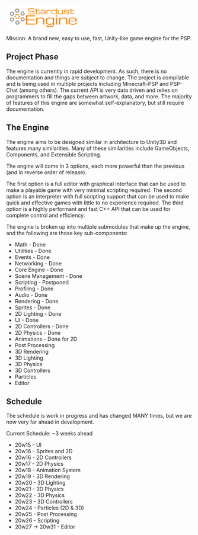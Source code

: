 ![Stardust Engine](./stardustLogo.png)

Mission: A brand new, easy to use, fast, Unity-like game engine for the PSP.

## Project Phase
The engine is currently in rapid development. As such, there is no documentation and things are subject to change. The project is compilable and is being used in multiple projects including Minecraft-PSP and PSP-Chat (among others). The current API is very data driven and relies on programmers to fill the gaps between artwork, data, and more. The majority of features of this engine are somewhat self-explanatory, but still require documentation.

## The Engine
The engine aims to be designed similar in architecture to Unity3D and features many similarities. Many of these similarities include GameObjects, Components, and Extensible Scripting. 

The engine will come in 3 options, each more powerful than the previous (and in reverse order of release).

The first option is a full editor with graphical interface that can be used to make a playable game with very minimal scripting required.
The second option is an interpreter with full scripting support that can be used to make quick and effective games with little to no experience required.
The third option is a highly performant and fast C++ API that can be used for complete control and efficiency.

The engine is broken up into multiple submodules that make up the engine, and the following are those key sub-components:

- Math - Done
- Utilities - Done
- Events - Done
- Networking - Done
- Core Engine - Done
- Scene Management - Done
- Scripting - Postponed
- Profiling - Done
- Audio - Done
- Rendering - Done
- Sprites - Done
- 2D Lighting - Done
- UI - Done
- 2D Controllers - Done
- 2D Physics - Done
- Animations - Done for 2D
- Post Processing
- 3D Rendering
- 3D Lighting
- 3D Physics
- 3D Controllers
- Particles
- Editor

## Schedule
The schedule is work in progress and has changed MANY times, but we are now very far ahead in development.

Current Schedule: ~3 weeks ahead
* 20w15 - UI
* 20w16 - Sprites and 2D
* 20w16 - 2D Controllers
* 20w17 - 2D Physics
* 20w18 - Animation System
* 20w19 - 3D Rendering
* 20w20 - 3D Lighting
* 20w21 - 3D Physics
* 20w22 - 3D Physics
* 20w23 - 3D Controllers
* 20w24 - Particles (2D & 3D)
* 20w25 - Post Processing
* 20w26 - Scripting
* 20w27 -> 20w31 - Editor
